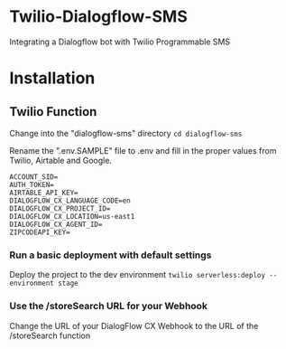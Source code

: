 # Twilio-Dialogflow-SMS
Integrating a Dialogflow bot with Twilio Programmable SMS

# Installation 

## Twilio Function 
Change into the "dialogflow-sms" directory
```cd dialogflow-sms```

Rename the ".env.SAMPLE" file to .env and fill in the proper values from Twilio, Airtable and Google. 
```
ACCOUNT_SID=
AUTH_TOKEN=
AIRTABLE_API_KEY=
DIALOGFLOW_CX_LANGUAGE_CODE=en
DIALOGFLOW_CX_PROJECT_ID=
DIALOGFLOW_CX_LOCATION=us-east1
DIALOGFLOW_CX_AGENT_ID=
ZIPCODEAPI_KEY=
```

### Run a basic deployment with default settings
Deploy the project to the dev environment
```twilio serverless:deploy --environment stage```

### Use the /storeSearch URL for your Webhook
Change the URL of your DialogFlow CX Webhook to the URL of the /storeSearch function